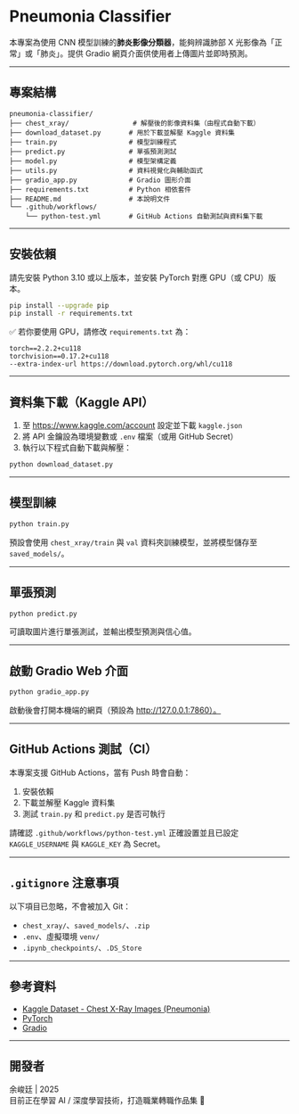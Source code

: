 
#  Pneumonia Classifier

本專案為使用 CNN 模型訓練的**肺炎影像分類器**，能夠辨識肺部 X 光影像為「正常」或「肺炎」。提供 Gradio 網頁介面供使用者上傳圖片並即時預測。

---

##  專案結構

```
pneumonia-classifier/
├── chest_xray/                # 解壓後的影像資料集（由程式自動下載）
├── download_dataset.py       # 用於下載並解壓 Kaggle 資料集
├── train.py                  # 模型訓練程式
├── predict.py                # 單張預測測試
├── model.py                  # 模型架構定義
├── utils.py                  # 資料視覺化與輔助函式
├── gradio_app.py             # Gradio 圖形介面
├── requirements.txt          # Python 相依套件
├── README.md                 # 本說明文件
└── .github/workflows/
    └── python-test.yml       # GitHub Actions 自動測試與資料集下載
```

---

##  安裝依賴

請先安裝 Python 3.10 或以上版本，並安裝 PyTorch 對應 GPU（或 CPU）版本。

```bash
pip install --upgrade pip
pip install -r requirements.txt
```

✅ 若你要使用 GPU，請修改 `requirements.txt` 為：

```
torch==2.2.2+cu118
torchvision==0.17.2+cu118
--extra-index-url https://download.pytorch.org/whl/cu118
```

---

##  資料集下載（Kaggle API）

1. 至 https://www.kaggle.com/account 設定並下載 `kaggle.json`
2. 將 API 金鑰設為環境變數或 `.env` 檔案（或用 GitHub Secret）
3. 執行以下程式自動下載與解壓：

```bash
python download_dataset.py
```

---

##  模型訓練

```bash
python train.py
```

預設會使用 `chest_xray/train` 與 `val` 資料夾訓練模型，並將模型儲存至 `saved_models/`。

---

##  單張預測

```bash
python predict.py
```

可讀取圖片進行單張測試，並輸出模型預測與信心值。

---

##  啟動 Gradio Web 介面

```bash
python gradio_app.py
```

啟動後會打開本機端的網頁（預設為 http://127.0.0.1:7860）。

---

##  GitHub Actions 測試（CI）

本專案支援 GitHub Actions，當有 Push 時會自動：

1. 安裝依賴
2. 下載並解壓 Kaggle 資料集
3. 測試 `train.py` 和 `predict.py` 是否可執行

請確認 `.github/workflows/python-test.yml` 正確設置並且已設定 `KAGGLE_USERNAME` 與 `KAGGLE_KEY` 為 Secret。

---

## `.gitignore` 注意事項

以下項目已忽略，不會被加入 Git：

- `chest_xray/`、`saved_models/`、`.zip`
- `.env`、虛擬環境 `venv/`
- `.ipynb_checkpoints/`、`.DS_Store`

---

##  參考資料

- [Kaggle Dataset - Chest X-Ray Images (Pneumonia)](https://www.kaggle.com/paultimothymooney/chest-xray-pneumonia)
- [PyTorch](https://pytorch.org/)
- [Gradio](https://www.gradio.app/)

---

##  開發者

余峻廷 | 2025  
目前正在學習 AI / 深度學習技術，打造職業轉職作品集 🙌
